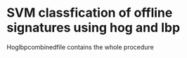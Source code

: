 # SVM classfication of offline signatures using hog and lbp
Hoglbpcombinedfile contains the whole procedure

